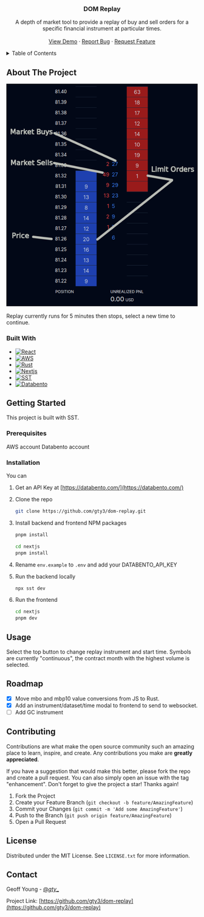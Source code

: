 <!-- PROJECT LOGO -->

<br />
<div align="center">

<h3 align="center">DOM Replay</h3>

<p align="center">
A depth of market tool to provide a replay of buy and sell orders for a specific financial instrument at particular times.
    <br />
    <br />
    <a href="https://ddi98zxd5bxtp.cloudfront.net/">View Demo</a>
    ·
    <a href="https://github.com/gty3/dom-replay/issues/new?labels=bug&template=bug-report---.md">Report Bug</a>
    ·
    <a href="https://github.com/gty3/dom-replay/issues/new?labels=enhancement&template=feature-request---.md">Request Feature</a>
  </p>
</div>

<!-- TABLE OF CONTENTS -->

<details>
  <summary>Table of Contents</summary>
  <ol>
    <li>
      <a href="#about-the-project">About The Project</a>
      <ul>
        <li><a href="#built-with">Built With</a></li>
      </ul>
    </li>
    <li>
      <a href="#getting-started">Getting Started</a>
      <ul>
        <li><a href="#prerequisites">Prerequisites</a></li>
        <li><a href="#installation">Installation</a></li>
      </ul>
    </li>
    <li><a href="#usage">Usage</a></li>
    <li><a href="#roadmap">Roadmap</a></li>
    <li><a href="#contributing">Contributing</a></li>
    <li><a href="#license">License</a></li>
    <li><a href="#contact">Contact</a></li>
    <li><a href="#acknowledgments">Acknowledgments</a></li>
  </ol>
</details>

<!-- ABOUT THE PROJECT -->

## About The Project

![Product Screenshot](https://raw.githubusercontent.com/gty3/dom-img/main/dom-wide2.png)

Replay currently runs for 5 minutes then stops, select a new time to continue.

### Built With

* [![React](https://img.shields.io/badge/React-20232A?style=for-the-badge&logo=react&logoColor=61DAFB)](https://reactjs.org/)
* [![AWS](https://img.shields.io/badge/AWS-FF9900?style=for-the-badge&logo=amazon-aws)](https://aws.amazon.com/)
* [![Rust](https://img.shields.io/badge/Rust-DEA584?style=for-the-badge&logo=rust)](https://www.rust-lang.org/)
* [![Nextjs](https://img.shields.io/badge/next.js-000000?style=for-the-badge&logo=nextdotjs&logoColor=white)](https://nextjs.org/)
* [![SST](https://img.shields.io/badge/SST-4A90E2?style=for-the-badge&logo=serverless-stack)](https://sst.dev/)
* [![Databento](https://img.shields.io/badge/Databento-DEA584?style=for-the-badge&logo=custom&logoColor=white)](https://databento.com/)

<!-- GETTING STARTED -->

## Getting Started

This project is built with SST.

### Prerequisites

AWS account
Databento account

### Installation

You can

1. Get an API Key at [https://databento.com/](https://databento.com/)
2. Clone the repo

   ```sh
   git clone https://github.com/gty3/dom-replay.git
   ```
3. Install backend and frontend NPM packages

   ```sh
   pnpm install
   ```

   ```sh
   cd nextjs
   pnpm install
   ```
4. Rename `env.example` to `.env` and add your DATABENTO_API_KEY
5. Run the backend locally

   ```sh
   npx sst dev
   ```
6. Run the frontend

   ```sh
   cd nextjs
   pnpm dev
   ```

<!-- USAGE EXAMPLES -->

## Usage

Select the top button to change replay instrument and start time.
Symbols are currently "continuous", the contract month with the highest volume is selected.

<!-- ROADMAP -->

## Roadmap

- [X] Move mbo and mbp10 value conversions from JS to Rust.
- [X] Add an instrument/dataset/time modal to frontend to send to websocket.
- [ ] Add GC instrument

<!-- CONTRIBUTING -->

## Contributing

Contributions are what make the open source community such an amazing place to learn, inspire, and create. Any contributions you make are **greatly appreciated**.

If you have a suggestion that would make this better, please fork the repo and create a pull request. You can also simply open an issue with the tag "enhancement".
Don't forget to give the project a star! Thanks again!

1. Fork the Project
2. Create your Feature Branch (`git checkout -b feature/AmazingFeature`)
3. Commit your Changes (`git commit -m 'Add some AmazingFeature'`)
4. Push to the Branch (`git push origin feature/AmazingFeature`)
5. Open a Pull Request

<!-- LICENSE -->

## License

Distributed under the MIT License. See `LICENSE.txt` for more information.

<!-- CONTACT -->

## Contact

Geoff Young - [@_gty__](https://x.com/_gty__)

Project Link: [https://github.com/gty3/dom-replay](https://github.com/gty3/dom-replay)

<!-- MARKDOWN LINKS & IMAGES -->

<!-- https://www.markdownguide.org/basic-syntax/#reference-style-links -->

[contributors-shield]: https://img.shields.io/github/contributors/gty3/dom-replay.svg?style=for-the-badge
[contributors-url]: https://github.com/gty3/dom-replay/graphs/contributors
[forks-shield]: https://img.shields.io/github/forks/gty3/dom-replay.svg?style=for-the-badge
[forks-url]: https://github.com/gty3/dom-replay/network/members
[stars-shield]: https://img.shields.io/github/stars/gty3/dom-replay.svg?style=for-the-badge
[stars-url]: https://github.com/gty3/dom-replay/stargazers
[issues-shield]: https://img.shields.io/github/issues/gty3/dom-replay.svg?style=for-the-badge
[issues-url]: https://github.com/gty3/dom-replay/issues
[license-shield]: https://img.shields.io/github/license/gty3/dom-replay.svg?style=for-the-badge
[license-url]: https://github.com/gty3/dom-replay/blob/master/LICENSE.txt
[linkedin-shield]: https://img.shields.io/badge/-LinkedIn-black.svg?style=for-the-badge&logo=linkedin&colorB=555
[linkedin-url]: https://linkedin.com/in/linkedin_username
[product-screenshot]: https://github.com/gty3/dom-img/dom-wide2.png
[SST]: https://img.shields.io/badge/next.js-000000?style=for-the-badge&logo=nextdotjs&logoColor=white
[SST-url]: https://sst.dev/
[React.js]: https://img.shields.io/badge/React-20232A?style=for-the-badge&logo=react&logoColor=61DAFB
[React-url]: https://reactjs.org/
